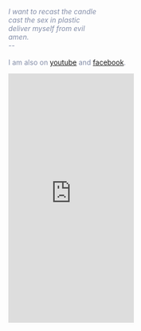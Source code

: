 <span style="color: rgb(131, 141, 168)">

<i>I want to recast the candle<br>
cast the sex in plastic<br>
deliver myself from evil<br>
amen.<br>
    --<br></i>
</span>
<br>
I am also on [youtube](https://www.youtube.com/channel/UC2s2s3xzblnpZvomksmn-lA) and [facebook](https://www.facebook.com/frejhaarpoetry/).

<iframe width="50%" height="500" scrolling="no" frameborder="no" allow="autoplay" src="https://w.soundcloud.com/player/?url=https%3A//api.soundcloud.com/users/246800466&color=%23ff5500&auto_play=false&hide_related=false&show_comments=true&show_user=true&show_reposts=false&show_teaser=true&visual=true"></iframe>
